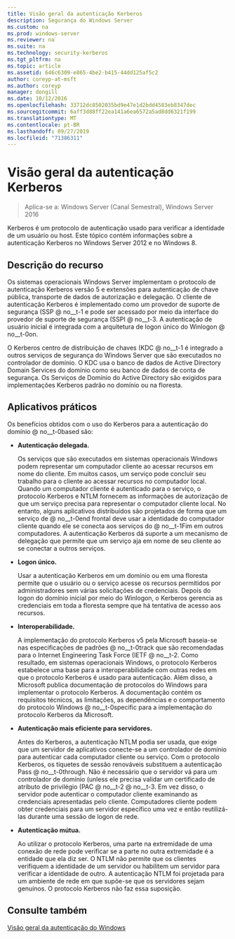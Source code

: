 ```yaml
---
title: Visão geral da autenticação Kerberos
description: Segurança do Windows Server
ms.custom: na
ms.prod: windows-server
ms.reviewer: na
ms.suite: na
ms.technology: security-kerberos
ms.tgt_pltfrm: na
ms.topic: article
ms.assetid: 646c6309-e865-4be2-b415-44dd125af5c2
author: coreyp-at-msft
ms.author: coreyp
manager: dongill
ms.date: 10/12/2016
ms.openlocfilehash: 33712dc8502035bd9e47e1d2bdd4583eb8347dec
ms.sourcegitcommit: 6aff3d88ff22ea141a6ea6572a5ad8dd6321f199
ms.translationtype: MT
ms.contentlocale: pt-BR
ms.lasthandoff: 09/27/2019
ms.locfileid: "71386311"
---
```

# <a name="kerberos-authentication-overview"></a>Visão geral da autenticação Kerberos

>Aplica-se a: Windows Server (Canal Semestral), Windows Server 2016

Kerberos é um protocolo de autenticação usado para verificar a identidade de um usuário ou host. Este tópico contém informações sobre a autenticação Kerberos no Windows Server 2012 e no Windows 8.

## <a name="BKMK_OVER"></a>Descrição do recurso
Os sistemas operacionais Windows Server implementam o protocolo de autenticação Kerberos versão 5 e extensões para autenticação de chave pública, transporte de dados de autorização e delegação. O cliente de autenticação Kerberos é implementado como um provedor de suporte de segurança \(SSP @ no__t-1 e pode ser acessado por meio da interface do provedor de suporte de segurança \(SSPI @ no__t-3. A autenticação de usuário inicial é integrada com a arquitetura de logon único do Winlogon @ no__t-0on.

O Kerberos centro de distribuição de chaves \(KDC @ no__t-1 é integrado a outros serviços de segurança do Windows Server que são executados no controlador de domínio. O KDC usa o banco de dados de Active Directory Domain Services do domínio como seu banco de dados de conta de segurança. Os Serviços de Domínio do Active Directory são exigidos para implementações Kerberos padrão no domínio ou na floresta.

## <a name="kerb_tr_Kerb_Benefits"></a>Aplicativos práticos
Os benefícios obtidos com o uso do Kerberos para a autenticação do domínio @ no__t-0based são:

-   **Autenticação delegada.**

    Os serviços que são executados em sistemas operacionais Windows podem representar um computador cliente ao acessar recursos em nome do cliente. Em muitos casos, um serviço pode concluir seu trabalho para o cliente ao acessar recursos no computador local. Quando um computador cliente é autenticado para o serviço, o protocolo Kerberos e NTLM fornecem as informações de autorização de que um serviço precisa para representar o computador cliente local. No entanto, alguns aplicativos distribuídos são projetados de forma que um serviço de @ no__t-0end frontal deve usar a identidade do computador cliente quando ele se conecta aos serviços do @ no__t-1Fim em outros computadores. A autenticação Kerberos dá suporte a um mecanismo de delegação que permite que um serviço aja em nome de seu cliente ao se conectar a outros serviços.

-   **Logon único.**

    Usar a autenticação Kerberos em um domínio ou em uma floresta permite que o usuário ou o serviço acesse os recursos permitidos por administradores sem várias solicitações de credenciais. Depois do logon do domínio inicial por meio do Winlogon, o Kerberos gerencia as credenciais em toda a floresta sempre que há tentativa de acesso aos recursos.

-   **Interoperabilidade.**

    A implementação do protocolo Kerberos v5 pela Microsoft baseia-se nas especificações de padrões @ no__t-0track que são recomendadas para o Internet Engineering Task Force \(IETF @ no__t-2. Como resultado, em sistemas operacionais Windows, o protocolo Kerberos estabelece uma base para a interoperabilidade com outras redes em que o protocolo Kerberos é usado para autenticação. Além disso, a Microsoft publica documentação de protocolos do Windows para implementar o protocolo Kerberos. A documentação contém os requisitos técnicos, as limitações, as dependências e o comportamento do protocolo Windows @ no__t-0specific para a implementação do protocolo Kerberos da Microsoft.

-   **Autenticação mais eficiente para servidores.**

    Antes do Kerberos, a autenticação NTLM podia ser usada, que exige que um servidor de aplicativos conecte-se a um controlador de domínio para autenticar cada computador cliente ou serviço. Com o protocolo Kerberos, os tíquetes de sessão renováveis substituem a autenticação Pass @ no__t-0through. Não é necessário que o servidor vá para um controlador de domínio \(unless ele precisa validar um certificado de atributo de privilégio \(PAC @ no__t-2 @ no__t-3. Em vez disso, o servidor pode autenticar o computador cliente examinando as credenciais apresentadas pelo cliente. Computadores cliente podem obter credenciais para um servidor específico uma vez e então reutilizá-las durante uma sessão de logon de rede.

-   **Autenticação mútua.**

    Ao utilizar o protocolo Kerberos, uma parte na extremidade de uma conexão de rede pode verificar se a parte no outra extremidade é a entidade que ela diz ser. O NTLM não permite que os clientes verifiquem a identidade de um servidor ou habilitem um servidor para verificar a identidade de outro. A autenticação NTLM foi projetada para um ambiente de rede em que supõe-se que os servidores sejam genuínos. O protocolo Kerberos não faz essa suposição.

## <a name="see-also"></a>Consulte também
[Visão geral da autenticação do Windows](../windows-authentication/windows-authentication-overview.md)


